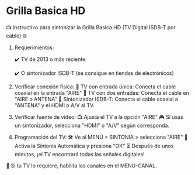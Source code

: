 # Grilla Basica HD

📺 Instructivo para sintonizar la Grilla Basica HD (TV Digital ISDB-T por cable) 🌐

1. Requerimientos:
   
   ✔️ TV de 2013 o más reciente
   
   ✔️ O sintonizador ISDB-T (se consigue en tiendas de electrónicos)

3. Verificar conexión física:
   🔌 TV con entrada única: Conecta el cable coaxial en la entrada "AIRE"
   🔌 TV con dos entradas: Conecta el cable en "AIRE o ANTENA"
   📡 Sintonizador ISDB-T: Conecta el cable coaxial a "ANTENA" y el HDMI o A/V al TV.

4. Verificar fuente de video:
   📺 Ajusta el TV a la opción "AIRE"
   🎮 Si usas un sintonizador, selecciona "HDMI" o "A/V" según corresponda.

5. Programación del TV:
   🛠️ Ve al MENÚ > SINTONIA > selecciona "AIRE"
   🔄 Activa la Sintonía Automática y presiona "OK"
   ⏳ Después de unos minutos, ¡el TV encontrará todas las señales digitales!

🔧 Si tu TV lo requiere, habilita los canales en el MENÚ-CANAL.
